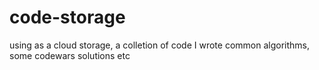 # code-storage
using as a cloud storage, a colletion of code I wrote common algorithms, some codewars solutions etc
